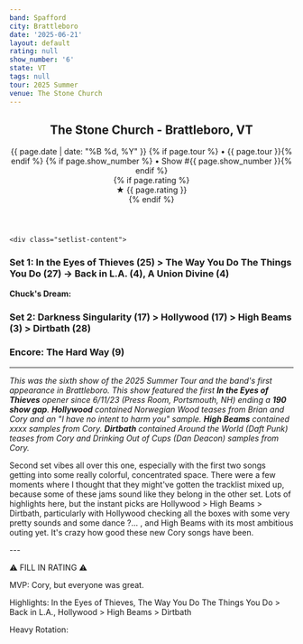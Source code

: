 ```yaml
---
band: Spafford
city: Brattleboro
date: '2025-06-21'
layout: default
rating: null
show_number: '6'
state: VT
tags: null
tour: 2025 Summer
venue: The Stone Church
---
```


<article class="show-card">
    <header class="show-header">
        <h1>The Stone Church - Brattleboro, VT</h1>
        <div class="show-meta">
            {{ page.date | date: "%B %d, %Y" }}
            {% if page.tour %} • {{ page.tour }}{% endif %}
            {% if page.show_number %} • Show #{{ page.show_number }}{% endif %}
        </div>
        {% if page.rating %}
        <div class="show-rating">★ {{ page.rating }}</div>
        {% endif %}
    </header>
    
    <div class="setlist-content">
<h3 class="setlist-header"><strong>Set 1:</strong>  In the Eyes of Thieves (25) > The Way You Do The Things You Do (27) -> Back in L.A. (4), A Union Divine (4)</h3>
<p class="chucks-dream"><strong>Chuck's Dream:</strong> <em></em></p>
<h3 class="setlist-header"><strong>Set 2:</strong>  Darkness Singularity (17) > Hollywood (17) > High Beams (3) > Dirtbath (28)</h3>
<h3 class="setlist-header"><strong>Encore:</strong>  The Hard Way (9)</h3>
<hr class="section-divider">
<p class="show-notes"><em>This was the sixth show of the 2025 Summer Tour and the band's first appearance in Brattleboro. This show featured the first <strong>In the Eyes of Thieves</strong> opener since 6/11/23 (Press Room, Portsmouth, NH) ending a <strong>190 show gap</strong>. <strong>Hollywood</strong> contained Norwegian Wood teases from Brian and Cory and an "I have no intent to harm you" sample. <strong>High Beams</strong> contained xxxx samples from Cory. <strong>Dirtbath</strong> contained Around the World (Daft Punk) teases from Cory and Drinking Out of Cups (Dan Deacon) samples from Cory.</em></p>
<p class="review-text">Second set vibes all over this one, especially with the first two songs getting into some really colorful, concentrated space. There were a few moments where I thought that they might've gotten the tracklist mixed up, because some of these jams sound like they belong in the other set. Lots of highlights here, but the instant picks are Hollywood > High Beams > Dirtbath, particularly with Hollywood checking all the boxes with some very pretty sounds and some dance ?... , and High Beams with its most ambitious outing yet. It's crazy how good these new Cory songs have been.</p>
<p class="review-text">---</p>
<p class="review-text">⚠️ FILL IN RATING ⚠️</p>
<p class="review-text">MVP:  Cory, but everyone was great.</p>
<p class="review-text">Highlights:  In the Eyes of Thieves, The Way You Do The Things You Do > Back in L.A., Hollywood > High Beams > Dirtbath</p>
<p class="review-text">Heavy Rotation:</p>
    </div>
</article>